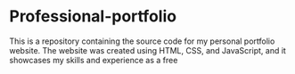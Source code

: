 # Professional-portfolio
This is a repository containing the source code for my personal portfolio website. The website was created using HTML, CSS, and JavaScript, and it showcases my skills and experience as a free